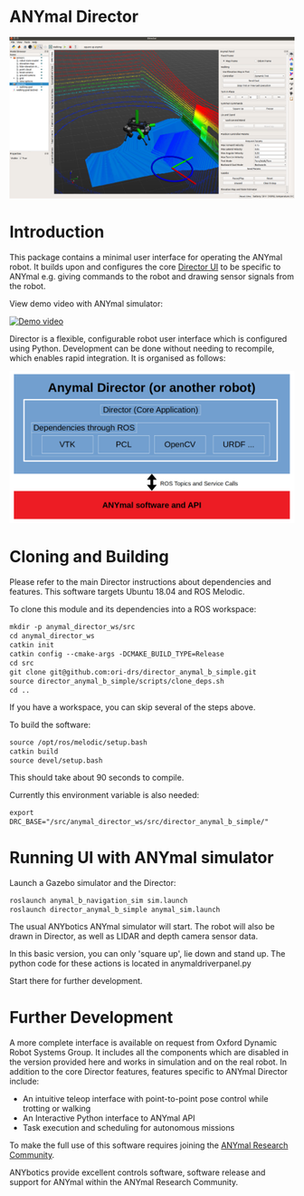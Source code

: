 # ANYmal Director

![director](director_pic.png)

# Introduction

This package contains a minimal user interface for operating the ANYmal robot. It builds upon and configures the core [Director UI](https://github.com/ori-drs/director) to be specific to ANYmal e.g. giving commands to the robot and drawing sensor signals from the robot.

View demo video with ANYmal simulator:

[![Demo video](https://img.youtube.com/vi/ZX53VhNcAuA/0.jpg)](https://www.youtube.com/watch?v=ZX53VhNcAuA)

Director is a flexible, configurable robot user interface which is configured using Python. Development can be done without needing to recompile, which enables rapid integration. It is organised as follows:

![director](director_overview.png)

# Cloning and Building

Please refer to the main Director instructions about dependencies and features. This software targets Ubuntu 18.04 and ROS Melodic.

To clone this module and its dependencies into a ROS workspace:

	mkdir -p anymal_director_ws/src
	cd anymal_director_ws
	catkin init
	catkin config --cmake-args -DCMAKE_BUILD_TYPE=Release
	cd src
	git clone git@github.com:ori-drs/director_anymal_b_simple.git
	source director_anymal_b_simple/scripts/clone_deps.sh
	cd ..

If you have a workspace, you can skip several of the steps above.

To build the software:

    source /opt/ros/melodic/setup.bash
	catkin build
	source devel/setup.bash

This should take about 90 seconds to compile.

Currently this environment variable is also needed:

	export DRC_BASE="/src/anymal_director_ws/src/director_anymal_b_simple/"

# Running UI with ANYmal simulator

Launch a Gazebo simulator and the Director:

    roslaunch anymal_b_navigation_sim sim.launch
    roslaunch director_anymal_b_simple anymal_sim.launch

The usual ANYbotics ANYmal simulator will start. The robot will also be drawn in Director, as well as LIDAR and depth camera sensor data.

In this basic version, you can only 'square up', lie down and stand up.
The python code for these actions is located in anymaldriverpanel.py

Start there for further development.

# Further Development

A more complete interface is available on request from Oxford Dynamic Robot Systems Group. It includes all the components which are disabled
in the version provided here and works in simulation and on the real robot. In addition to the core Director features, features specific to ANYmal Director include:

* An intuitive teleop interface with point-to-point pose control while trotting or walking
* An Interactive Python interface to ANYmal API
* Task execution and scheduling for autonomous missions

To make the full use of this software requires joining the [ANYmal Research Community](https://www.anymal-research.org/).

ANYbotics provide excellent controls software, software release and support for ANYmal within the ANYmal Research Community.
